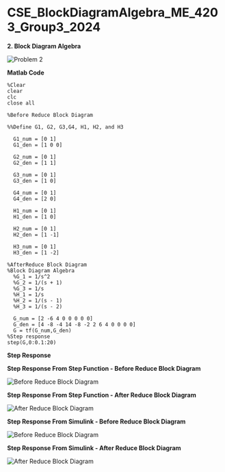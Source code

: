 # CSE_BlockDiagramAlgebra_ME_4203_Group3_2024

**2. Block Diagram Algebra**

![Problem 2](https://github.com/Lenyilagan/CSE_BlockDiagramAlgebra_ME_4203_Group3_2024/assets/161393545/2e3feb06-e02a-4869-a55f-fc21e651fec6)

**Matlab Code**


    %Clear
    clear
    clc
    close all

    %Before Reduce Block Diagram
  
    %%Define G1, G2, G3,G4, H1, H2, and H3

      G1_num = [0 1]
      G1_den = [1 0 0]

      G2_num = [0 1]
      G2_den = [1 1]
  
      G3_num = [0 1]
      G3_den = [1 0]
    
      G4_num = [0 1]
      G4_den = [2 0]

      H1_num = [0 1]
      H1_den = [1 0]

      H2_num = [0 1]
      H2_den = [1 -1]

      H3_num = [0 1]
      H3_den = [1 -2]

    %AfterReduce Block Diagram
    %Block Diagram Algebra
      %G_1 = 1/s^2
      %G_2 = 1/(s + 1)
      %G_3 = 1/s
      %H_1 = 1/s
      %H_2 = 1/(s - 1)
      %H_3 = 1/(s - 2)
      
      G_num = [2 -6 4 0 0 0 0 0]
      G_den = [4 -8 -4 14 -8 -2 2 6 4 0 0 0 0]
      G = tf(G_num,G_den)
    %Step response
    step(G,0:0.1:20)


**Step Response**

**Step Response From Step Function - Before Reduce Block Diagram**

![Before Reduce Block Diagram](https://github.com/Lenyilagan/CSE_BlockDiagramAlgebra_ME_4203_Group3_2024/assets/161393545/a460449a-5ba3-44f8-b864-d3b81dad4994)


**Step Response From Step Function - After Reduce Block Diagram**

![After Reduce Block Diagram](https://github.com/Lenyilagan/CSE_BlockDiagramAlgebra_ME_4203_Group3_2024/assets/161393545/aff13e3d-5874-4467-8341-ea3f3b1c7ee2)


**Step Response From Simulink - Before Reduce Block Diagram**

![Before Reduce Block Diagram](https://github.com/Lenyilagan/CSE_BlockDiagramAlgebra_ME_4203_Group3_2024/assets/161393545/7eb6f828-8934-41f6-acf3-1e56004e6ea0)


**Step Response From Simulink - After Reduce Block Diagram**

![After Reduce Block Diagram](https://github.com/Lenyilagan/CSE_BlockDiagramAlgebra_ME_4203_Group3_2024/assets/161393545/31d7cc36-5875-4c22-b087-bb87dac4c81a)








